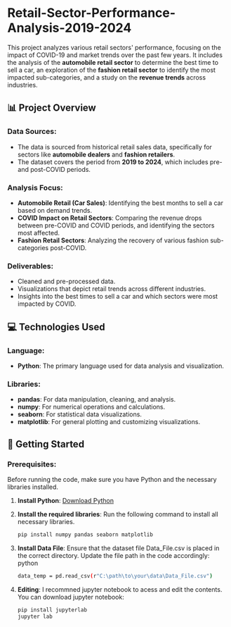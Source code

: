 # Retail-Sector-Performance-Analysis-2019-2024

This project analyzes various retail sectors' performance, focusing on the impact of COVID-19 and market trends over the past few years. It includes the analysis of the **automobile retail sector** to determine the best time to sell a car, an exploration of the **fashion retail sector** to identify the most impacted sub-categories, and a study on the **revenue trends** across industries.

## 📊 Project Overview

### Data Sources:
- The data is sourced from historical retail sales data, specifically for sectors like **automobile dealers** and **fashion retailers**.
- The dataset covers the period from **2019 to 2024**, which includes pre- and post-COVID periods.

### Analysis Focus:
- **Automobile Retail (Car Sales)**: Identifying the best months to sell a car based on demand trends.
- **COVID Impact on Retail Sectors**: Comparing the revenue drops between pre-COVID and COVID periods, and identifying the sectors most affected.
- **Fashion Retail Sectors**: Analyzing the recovery of various fashion sub-categories post-COVID.

### Deliverables:
- Cleaned and pre-processed data.
- Visualizations that depict retail trends across different industries.
- Insights into the best times to sell a car and which sectors were most impacted by COVID.

## 💻 Technologies Used

### Language:
- **Python**: The primary language used for data analysis and visualization.

### Libraries:
- **pandas**: For data manipulation, cleaning, and analysis.
- **numpy**: For numerical operations and calculations.
- **seaborn**: For statistical data visualizations.
- **matplotlib**: For general plotting and customizing visualizations.

## 📂 Getting Started

### Prerequisites:
Before running the code, make sure you have Python and the necessary libraries installed.

1. **Install Python**: [Download Python](https://www.python.org/downloads/)
2. **Install the required libraries**: Run the following command to install all necessary libraries.

   ```bash
   pip install numpy pandas seaborn matplotlib
3. **Install Data File**: Ensure that the dataset file Data_File.csv is placed in the correct directory. Update the file path in the code accordingly:
python
   ```bash
   data_temp = pd.read_csv(r"C:\path\to\your\data\Data_File.csv")
4. **Editing**: I recommned jupyter notebook to acess and edit the contents. You can download jupyter notebook:
   ```bash
   pip install jupyterlab
   jupyter lab
